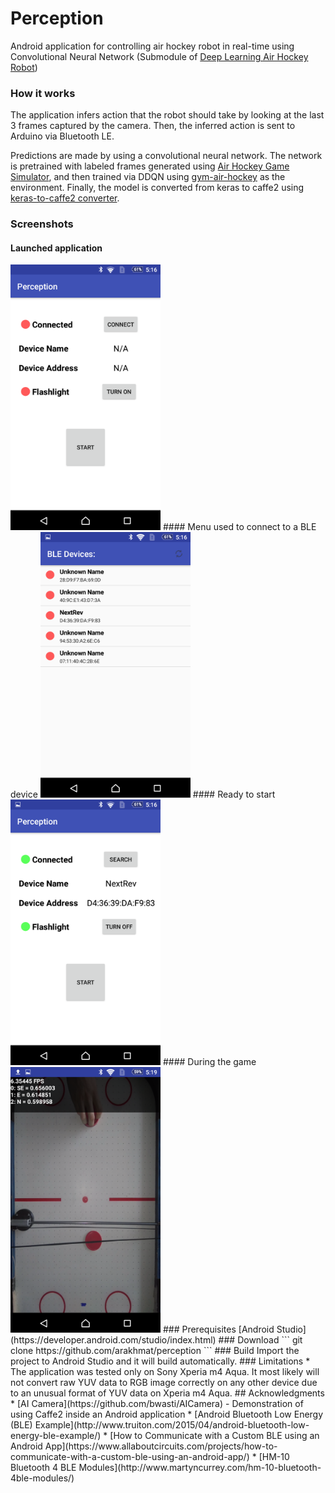 
# Perception
Android application for controlling air hockey robot in real-time using Convolutional Neural Network (Submodule of [Deep Learning Air Hockey Robot](https://github.com/arakhmat/41X))

### How it works
The application infers action that the robot should take by looking at the last 3 frames captured by the camera.
Then, the inferred action is sent to Arduino via Bluetooth LE.

Predictions are made by using a convolutional neural network. The network is pretrained 
with labeled frames generated using [Air Hockey Game Simulator](https://github.com/arakhmat/air-hockey), and then trained via DDQN using [gym-air-hockey](https://github.com/arakhmat/gym-air-hockey) as the environment. Finally, the model is converted from keras to caffe2 using [keras-to-caffe2 converter](https://github.com/arakhmat/keras-to-caffe2).
### Screenshots
#### Launched application
<img src="https://github.com/arakhmat/perception/blob/master/images/start.png" width="240" height="425">
#### Menu used to connect to a BLE device
<img src="https://github.com/arakhmat/perception/blob/master/images/connect.png" width="240" height="425">
#### Ready to start
<img src="https://github.com/arakhmat/perception/blob/master/images/ready.png" width="240" height="425">
#### During the game
<img src="https://github.com/arakhmat/perception/blob/master/images/action.png" width="240" height="425">
### Prerequisites
[Android Studio](https://developer.android.com/studio/index.html)
### Download
```
git clone https://github.com/arakhmat/perception 
```
### Build
Import the project to Android Studio and it will build automatically.
### Limitations
* The application was tested only on Sony Xperia m4 Aqua. It most likely will not convert raw YUV data to RGB image correctly on any other device due to an unusual format of YUV data on Xperia m4 Aqua.
## Acknowledgments
* [AI Camera](https://github.com/bwasti/AICamera) - Demonstration of using Caffe2 inside an Android application
* [Android Bluetooth Low Energy (BLE) Example](http://www.truiton.com/2015/04/android-bluetooth-low-energy-ble-example/)
* [How to Communicate with a Custom BLE using an Android App](https://www.allaboutcircuits.com/projects/how-to-communicate-with-a-custom-ble-using-an-android-app/)
* [HM-10 Bluetooth 4 BLE Modules](http://www.martyncurrey.com/hm-10-bluetooth-4ble-modules/)


